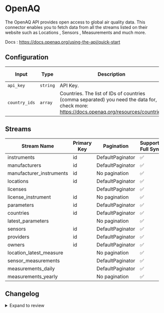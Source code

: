 # OpenAQ
The OpenAQ API provides open access to global air quality data.
This connector enables you to fetch data from all the streams listed on their website such as Locations , Sensors , Measurements and much more.

Docs : https://docs.openaq.org/using-the-api/quick-start

## Configuration

| Input | Type | Description | Default Value |
|-------|------|-------------|---------------|
| `api_key` | `string` | API Key.  |  |
| `country_ids` | `array` | Countries. The list of IDs of countries (comma separated) you need the data for, check more: https://docs.openaq.org/resources/countries |  |

## Streams
| Stream Name | Primary Key | Pagination | Supports Full Sync | Supports Incremental |
|-------------|-------------|------------|---------------------|----------------------|
| instruments | id | DefaultPaginator | ✅ |  ❌  |
| manufacturers | id | DefaultPaginator | ✅ |  ❌  |
| manufacturer_instruments | id | No pagination | ✅ |  ❌  |
| locations | id | DefaultPaginator | ✅ |  ❌  |
| licenses |  | DefaultPaginator | ✅ |  ❌  |
| license_instrument | id | No pagination | ✅ |  ❌  |
| parameters | id | DefaultPaginator | ✅ |  ❌  |
| countries | id | DefaultPaginator | ✅ |  ❌  |
| latest_parameters |  | No pagination | ✅ |  ❌  |
| sensors | id | DefaultPaginator | ✅ |  ❌  |
| providers | id | DefaultPaginator | ✅ |  ❌  |
| owners | id | DefaultPaginator | ✅ |  ❌  |
| location_latest_measure |  | No pagination | ✅ |  ❌  |
| sensor_measurements |  | DefaultPaginator | ✅ |  ❌  |
| measurements_daily |  | DefaultPaginator | ✅ |  ❌  |
| measurements_yearly |  | No pagination | ✅ |  ❌  |

## Changelog

<details>
  <summary>Expand to review</summary>

| Version          | Date              | Pull Request | Subject        |
|------------------|-------------------|--------------|----------------|
| 0.0.25 | 2025-06-21 | [61928](https://github.com/airbytehq/airbyte/pull/61928) | Update dependencies |
| 0.0.24 | 2025-06-14 | [61059](https://github.com/airbytehq/airbyte/pull/61059) | Update dependencies |
| 0.0.23 | 2025-05-24 | [60525](https://github.com/airbytehq/airbyte/pull/60525) | Update dependencies |
| 0.0.22 | 2025-05-10 | [60112](https://github.com/airbytehq/airbyte/pull/60112) | Update dependencies |
| 0.0.21 | 2025-05-03 | [59495](https://github.com/airbytehq/airbyte/pull/59495) | Update dependencies |
| 0.0.20 | 2025-04-27 | [59105](https://github.com/airbytehq/airbyte/pull/59105) | Update dependencies |
| 0.0.19 | 2025-04-19 | [58499](https://github.com/airbytehq/airbyte/pull/58499) | Update dependencies |
| 0.0.18 | 2025-04-12 | [57903](https://github.com/airbytehq/airbyte/pull/57903) | Update dependencies |
| 0.0.17 | 2025-04-05 | [57335](https://github.com/airbytehq/airbyte/pull/57335) | Update dependencies |
| 0.0.16 | 2025-03-29 | [56775](https://github.com/airbytehq/airbyte/pull/56775) | Update dependencies |
| 0.0.15 | 2025-03-22 | [56232](https://github.com/airbytehq/airbyte/pull/56232) | Update dependencies |
| 0.0.14 | 2025-03-08 | [55555](https://github.com/airbytehq/airbyte/pull/55555) | Update dependencies |
| 0.0.13 | 2025-03-01 | [55028](https://github.com/airbytehq/airbyte/pull/55028) | Update dependencies |
| 0.0.12 | 2025-02-23 | [54620](https://github.com/airbytehq/airbyte/pull/54620) | Update dependencies |
| 0.0.11 | 2025-02-15 | [53978](https://github.com/airbytehq/airbyte/pull/53978) | Update dependencies |
| 0.0.10 | 2025-02-08 | [53514](https://github.com/airbytehq/airbyte/pull/53514) | Update dependencies |
| 0.0.9 | 2025-02-01 | [52961](https://github.com/airbytehq/airbyte/pull/52961) | Update dependencies |
| 0.0.8 | 2025-01-25 | [52473](https://github.com/airbytehq/airbyte/pull/52473) | Update dependencies |
| 0.0.7 | 2025-01-18 | [51898](https://github.com/airbytehq/airbyte/pull/51898) | Update dependencies |
| 0.0.6 | 2025-01-11 | [51312](https://github.com/airbytehq/airbyte/pull/51312) | Update dependencies |
| 0.0.5 | 2024-12-28 | [50743](https://github.com/airbytehq/airbyte/pull/50743) | Update dependencies |
| 0.0.4 | 2024-12-21 | [49713](https://github.com/airbytehq/airbyte/pull/49713) | Update dependencies |
| 0.0.3 | 2024-12-12 | [49318](https://github.com/airbytehq/airbyte/pull/49318) | Update dependencies |
| 0.0.2 | 2024-12-11 | [49083](https://github.com/airbytehq/airbyte/pull/49083) | Starting with this version, the Docker image is now rootless. Please note that this and future versions will not be compatible with Airbyte versions earlier than 0.64 |
| 0.0.1 | 2024-11-06 | | Initial release by [@marcosmarxm](https://github.com/marcosmarxm) via Connector Builder |

</details>
